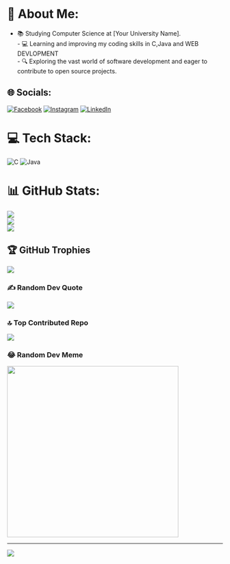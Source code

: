 # 💫 About Me:
- 📚 Studying Computer Science at [Your University Name].<br>- 💻 Learning and improving my coding skills in C,Java and WEB DEVLOPMENT<br>- 🔍 Exploring the vast world of software development and eager to contribute to open source projects.<br>


## 🌐 Socials:
[![Facebook](https://img.shields.io/badge/Facebook-%231877F2.svg?logo=Facebook&logoColor=white)](https://facebook.com/youraslamm) [![Instagram](https://img.shields.io/badge/Instagram-%23E4405F.svg?logo=Instagram&logoColor=white)](https://instagram.com/yourasuu._) [![LinkedIn](https://img.shields.io/badge/LinkedIn-%230077B5.svg?logo=linkedin&logoColor=white)](https://linkedin.com/in/ASLAM-byte) 

# 💻 Tech Stack:
![C](https://img.shields.io/badge/c-%2300599C.svg?style=plastic&logo=c&logoColor=white) ![Java](https://img.shields.io/badge/java-%23ED8B00.svg?style=plastic&logo=openjdk&logoColor=white)
# 📊 GitHub Stats:
![](https://github-readme-stats.vercel.app/api?username=ASLAM-byte&theme=merko&hide_border=false&include_all_commits=true&count_private=true)<br/>
![](https://github-readme-streak-stats.herokuapp.com/?user=ASLAM-byte&theme=merko&hide_border=false)<br/>
![](https://github-readme-stats.vercel.app/api/top-langs/?username=ASLAM-byte&theme=merko&hide_border=false&include_all_commits=true&count_private=true&layout=compact)

## 🏆 GitHub Trophies
![](https://github-profile-trophy.vercel.app/?username=ASLAM-byte&theme=radical&no-frame=false&no-bg=true&margin-w=4)

### ✍️ Random Dev Quote
![](https://quotes-github-readme.vercel.app/api?type=horizontal&theme=radical)

### 🔝 Top Contributed Repo
![](https://github-contributor-stats.vercel.app/api?username=ASLAM-byte&limit=5&theme=dark_dimmed&combine_all_yearly_contributions=true)

### 😂 Random Dev Meme
<img src='https://randommeme-five.vercel.app/' style="height: 400px;"/>

---
[![](https://visitcount.itsvg.in/api?id=ASLAM-byte&icon=5&color=5)](https://visitcount.itsvg.in)

<!-- Proudly created with GPRM ( https://gprm.itsvg.in ) -->
